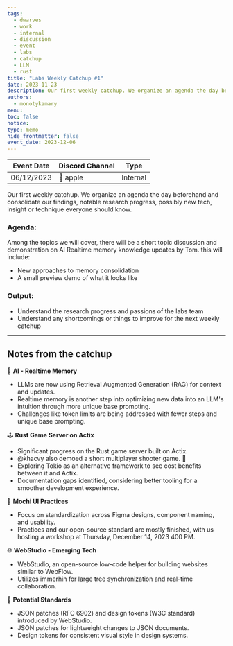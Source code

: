 ```yaml
---
tags:
  - dwarves
  - work
  - internal
  - discussion
  - event
  - labs
  - catchup
  - LLM
  - rust
title: "Labs Weekly Catchup #1"
date: 2023-11-23
description: Our first weekly catchup. We organize an agenda the day beforehand and consolidate our findings, notable research progress, possibly new tech, insight or technique everyone should know.
authors:
  - monotykamary
menu: 
toc: false
notice: 
type: memo
hide_frontmatter: false
event_date: 2023-12-06
---
```


| Event Date                                                                                                                                                                                                                                                                                                                                                                                                                                                                                                                                                                                                                                                                                                                                                                                                    | Discord Channel | Type     |
| ------------------------------------------------------------------------------------------------------------------------------------------------------------------------------------------------------------------------------------------------------------------------------------------------------------------------------------------------------------------------------------------------------------------------------------------------------------------------------------------------------------------------------------------------------------------------------------------------------------------------------------------------------------------------------------------------------------------------------------------------------------------------------------------------------------- | --------------- | -------- |
| 06/12/2023 | 🍎 apple   | Internal |

Our first weekly catchup. We organize an agenda the day beforehand and consolidate our findings, notable research progress, possibly new tech, insight or technique everyone should know.
### Agenda:
Among the topics we will cover, there will be a short topic discussion and demonstration on AI Realtime memory knowledge updates by Tom. this will include:
- New approaches to memory consolidation  
- A small preview demo of what it looks like

### Output:
- Understand the research progress and passions of the labs team
- Understand any shortcomings or things to improve for the next weekly catchup

---

## Notes from the catchup

🧠 **AI - Realtime Memory**

- LLMs are now using Retrieval Augmented Generation (RAG) for context and updates.
- Realtime memory is another step into optimizing new data into an LLM's intuition through more unique base prompting.
- Challenges like token limits are being addressed with fewer steps and unique base prompting.

🕹️ **Rust Game Server on Actix**

- Significant progress on the Rust game server built on Actix.
- @khacvy also demoed a short multiplayer shooter game. 👾 
- Exploring Tokio as an alternative framework to see cost benefits between it and Actix.
- Documentation gaps identified, considering better tooling for a smoother development experience.

🎨 **Mochi UI Practices**

- Focus on standardization across Figma designs, component naming, and usability.
- Practices and our open-source standard are mostly finished, with us hosting a workshop at Thursday, December 14, 2023 400 PM.

🌐 **WebStudio - Emerging Tech**

- WebStudio, an open-source low-code helper for building websites similar to WebFlow.
- Utilizes immerhin for large tree synchronization and real-time collaboration.

🌟 **Potential Standards**

- JSON patches (RFC 6902) and design tokens (W3C standard) introduced by WebStudio.
- JSON patches for lightweight changes to JSON documents.
- Design tokens for consistent visual style in design systems.

